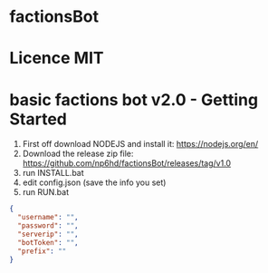# factionsBot
# Licence MIT
# basic factions bot v2.0 - Getting Started

1. First off download NODEJS and install it: https://nodejs.org/en/
2. Download the release zip file: https://github.com/np6hd/factionsBot/releases/tag/v1.0 
3. run INSTALL.bat
4. edit config.json (save the info you set)
5. run RUN.bat

```json
{
  "username": "",
  "password": "",
  "serverip": "",
  "botToken": "",
  "prefix": ""
}
```
